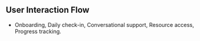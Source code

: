 ## User Interaction Flow
- Onboarding, Daily check-in, Conversational support, Resource access, Progress tracking.
